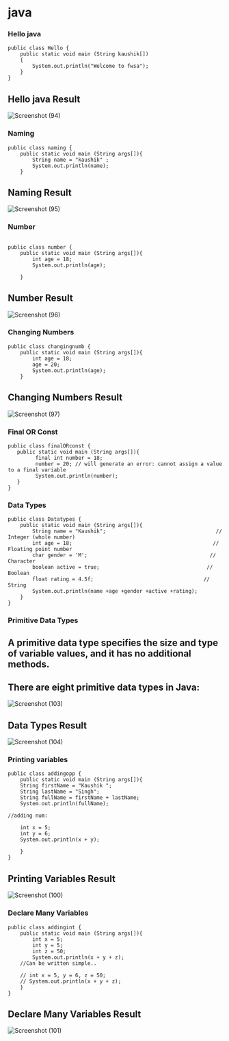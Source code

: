 # java


### Hello java 

```syntax
public class Hello {
    public static void main (String kaushik[])
    {
        System.out.println("Welcome to fwsa");
    }
}
```

## Hello java Result

![Screenshot (94)](https://user-images.githubusercontent.com/93571059/161693524-d54333a9-0575-4d6b-8584-19bd304cc4e0.png)

### Naming 

```syntax
public class naming {
    public static void main (String args[]){
        String name = "kaushik" ;
        System.out.println(name);
    }
```

## Naming Result

![Screenshot (95)](https://user-images.githubusercontent.com/93571059/161693585-4f7f925d-4c85-4ba2-83da-eca1f01b8727.png)

### Number 

```syntax

public class number {
    public static void main (String args[]){
        int age = 18;
        System.out.println(age);

    }
```

## Number Result
![Screenshot (96)](https://user-images.githubusercontent.com/93571059/161693626-d8adde75-bb7e-4331-9fdc-f95f9928c09e.png)

### Changing Numbers 

```syntax
public class changingnumb {
    public static void main (String args[]){
        int age = 18;
        age = 20;
        System.out.println(age);
    } 
 ```
 
 ## Changing Numbers Result
 
 ![Screenshot (97)](https://user-images.githubusercontent.com/93571059/161693662-6c37173b-1528-4dac-99b6-04d799ed0baf.png)

 ### Final OR Const
 
 ```syntax
 public class finalORconst {
    public static void main (String args[]){
          final int number = 18;
          number = 20; // will generate an error: cannot assign a value to a final variable
          System.out.println(number);
    }
}
```

### Data Types 

```syntax
public class Datatypes {
    public static void main (String args[]){
        String name = "Kaushik";                                    // Integer (whole number)
        int age = 18;                                              // Floating point number
        char gender = 'M';                                        // Character
        boolean active = true;                                   // Boolean
        float rating = 4.5f;                                    // String
        System.out.println(name +age +gender +active +rating);
    }
}
```

### Primitive Data Types

## A primitive data type specifies the size and type of variable values, and it has no additional methods.

## There are eight primitive data types in Java:

![Screenshot (103)](https://user-images.githubusercontent.com/93571059/161821015-42ce7baf-f968-4f99-8cd5-fe4684d2d75f.png)


## Data Types Result

![Screenshot (104)](https://user-images.githubusercontent.com/93571059/161821633-f4f35996-201d-42b8-a369-914fa23ab377.png)

### Printing variables

```syntax
public class addingopp {
    public static void main (String args[]){
    String firstName = "Kaushik ";
    String lastName = "Singh";
    String fullName = firstName + lastName;
    System.out.println(fullName);

//adding num:

    int x = 5;
    int y = 6;
    System.out.println(x + y);
    
    }
}
```

## Printing Variables Result

![Screenshot (100)](https://user-images.githubusercontent.com/93571059/161819816-5e3d7bc3-a9ea-4c2f-b54a-2304e5d5963b.png)

### Declare Many Variables

```syntax
public class addingint {
    public static void main (String args[]){
        int x = 5;
        int y = 5;
        int z = 50;
        System.out.println(x + y + z);
    //Can be written simple..

    // int x = 5, y = 6, z = 50;
    // System.out.println(x + y + z);
    }
}
```

## Declare Many Variables Result

![Screenshot (101)](https://user-images.githubusercontent.com/93571059/161819887-b471fdb7-297b-4a02-9bba-f8e94cbcb911.png)
